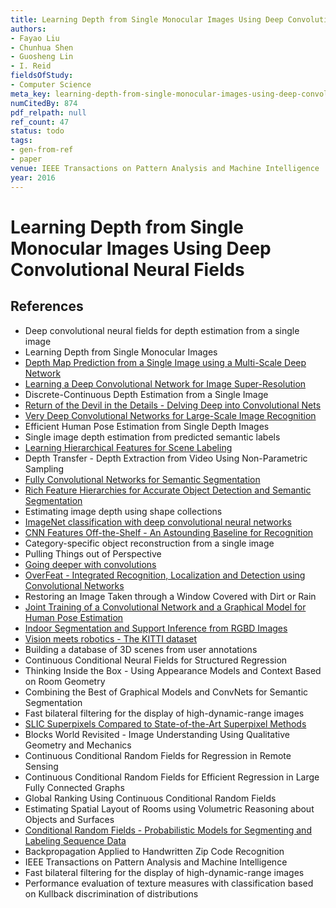 ```yaml
---
title: Learning Depth from Single Monocular Images Using Deep Convolutional Neural Fields
authors:
- Fayao Liu
- Chunhua Shen
- Guosheng Lin
- I. Reid
fieldsOfStudy:
- Computer Science
meta_key: learning-depth-from-single-monocular-images-using-deep-convolutional-neural-fields
numCitedBy: 874
pdf_relpath: null
ref_count: 47
status: todo
tags:
- gen-from-ref
- paper
venue: IEEE Transactions on Pattern Analysis and Machine Intelligence
year: 2016
---
```


# Learning Depth from Single Monocular Images Using Deep Convolutional Neural Fields

## References

- Deep convolutional neural fields for depth estimation from a single image
- Learning Depth from Single Monocular Images
- [Depth Map Prediction from a Single Image using a Multi-Scale Deep Network](./depth-map-prediction-from-a-single-image-using-a-multi-scale-deep-network.md)
- [Learning a Deep Convolutional Network for Image Super-Resolution](./learning-a-deep-convolutional-network-for-image-super-resolution.md)
- Discrete-Continuous Depth Estimation from a Single Image
- [Return of the Devil in the Details - Delving Deep into Convolutional Nets](./return-of-the-devil-in-the-details-delving-deep-into-convolutional-nets.md)
- [Very Deep Convolutional Networks for Large-Scale Image Recognition](./very-deep-convolutional-networks-for-large-scale-image-recognition.md)
- Efficient Human Pose Estimation from Single Depth Images
- Single image depth estimation from predicted semantic labels
- [Learning Hierarchical Features for Scene Labeling](./learning-hierarchical-features-for-scene-labeling.md)
- Depth Transfer - Depth Extraction from Video Using Non-Parametric Sampling
- [Fully Convolutional Networks for Semantic Segmentation](./fully-convolutional-networks-for-semantic-segmentation.md)
- [Rich Feature Hierarchies for Accurate Object Detection and Semantic Segmentation](./rich-feature-hierarchies-for-accurate-object-detection-and-semantic-segmentation.md)
- Estimating image depth using shape collections
- [ImageNet classification with deep convolutional neural networks](./imagenet-classification-with-deep-convolutional-neural-networks.md)
- [CNN Features Off-the-Shelf - An Astounding Baseline for Recognition](./cnn-features-off-the-shelf-an-astounding-baseline-for-recognition.md)
- Category-specific object reconstruction from a single image
- Pulling Things out of Perspective
- [Going deeper with convolutions](./going-deeper-with-convolutions.md)
- [OverFeat - Integrated Recognition, Localization and Detection using Convolutional Networks](./overfeat-integrated-recognition-localization-and-detection-using-convolutional-networks.md)
- Restoring an Image Taken through a Window Covered with Dirt or Rain
- [Joint Training of a Convolutional Network and a Graphical Model for Human Pose Estimation](./joint-training-of-a-convolutional-network-and-a-graphical-model-for-human-pose-estimation.md)
- [Indoor Segmentation and Support Inference from RGBD Images](./indoor-segmentation-and-support-inference-from-rgbd-images.md)
- [Vision meets robotics - The KITTI dataset](./vision-meets-robotics-the-kitti-dataset.md)
- Building a database of 3D scenes from user annotations
- Continuous Conditional Neural Fields for Structured Regression
- Thinking Inside the Box - Using Appearance Models and Context Based on Room Geometry
- Combining the Best of Graphical Models and ConvNets for Semantic Segmentation
- Fast bilateral filtering for the display of high-dynamic-range images
- [SLIC Superpixels Compared to State-of-the-Art Superpixel Methods](./slic-superpixels-compared-to-state-of-the-art-superpixel-methods.md)
- Blocks World Revisited - Image Understanding Using Qualitative Geometry and Mechanics
- Continuous Conditional Random Fields for Regression in Remote Sensing
- Continuous Conditional Random Fields for Efficient Regression in Large Fully Connected Graphs
- Global Ranking Using Continuous Conditional Random Fields
- Estimating Spatial Layout of Rooms using Volumetric Reasoning about Objects and Surfaces
- [Conditional Random Fields - Probabilistic Models for Segmenting and Labeling Sequence Data](./conditional-random-fields-probabilistic-models-for-segmenting-and-labeling-sequence-data.md)
- Backpropagation Applied to Handwritten Zip Code Recognition
- IEEE Transactions on Pattern Analysis and Machine Intelligence
- Fast bilateral filtering for the display of high-dynamic-range images
- Performance evaluation of texture measures with classification based on Kullback discrimination of distributions
